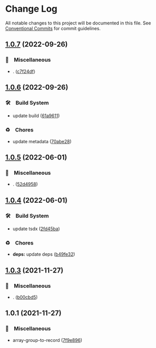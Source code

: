 # Change Log

All notable changes to this project will be documented in this file.
See [Conventional Commits](https://conventionalcommits.org) for commit guidelines.

## [1.0.7](https://github.com/bluelovers/ws-array/compare/array-group-to-record@1.0.6...array-group-to-record@1.0.7) (2022-09-26)



### 🔖　Miscellaneous

* . ([c7f24df](https://github.com/bluelovers/ws-array/commit/c7f24dffc867f36fdb75f618fb3bebee05fa645c))



## [1.0.6](https://github.com/bluelovers/ws-array/compare/array-group-to-record@1.0.5...array-group-to-record@1.0.6) (2022-09-26)



### 🛠　Build System

* update build ([61a9611](https://github.com/bluelovers/ws-array/commit/61a9611a37b94abeaf48adb4b296c9e39560d494))


### ♻️　Chores

* update metadata ([70abe28](https://github.com/bluelovers/ws-array/commit/70abe28fffd0462a7627ad5709c5edf0bb07096d))



## [1.0.5](https://github.com/bluelovers/ws-array/compare/array-group-to-record@1.0.4...array-group-to-record@1.0.5) (2022-06-01)


### 🔖　Miscellaneous

* . ([52d4958](https://github.com/bluelovers/ws-array/commit/52d4958aec6d9ffda276a73ad4ec2b6e7204d3e8))





## [1.0.4](https://github.com/bluelovers/ws-array/compare/array-group-to-record@1.0.3...array-group-to-record@1.0.4) (2022-06-01)


### 🛠　Build System

* update tsdx ([2fd45ba](https://github.com/bluelovers/ws-array/commit/2fd45ba88a6190b28828eecff56a1d8152817ccb))


### ♻️　Chores

* **deps:** update deps ([b49fe32](https://github.com/bluelovers/ws-array/commit/b49fe32dd2967e3912a35f620ba7534097425a2a))





## [1.0.3](https://github.com/bluelovers/ws-array/compare/array-group-to-record@1.0.1...array-group-to-record@1.0.3) (2021-11-27)


### 🔖　Miscellaneous

* . ([b00cbd5](https://github.com/bluelovers/ws-array/commit/b00cbd54902cf6b585f6da4d7888704e39964263))





## 1.0.1 (2021-11-27)


### 🔖　Miscellaneous

* array-group-to-record ([7f9e896](https://github.com/bluelovers/ws-array/commit/7f9e89624a1dbd759884a09c0f9d88f1b53b0aaa))
